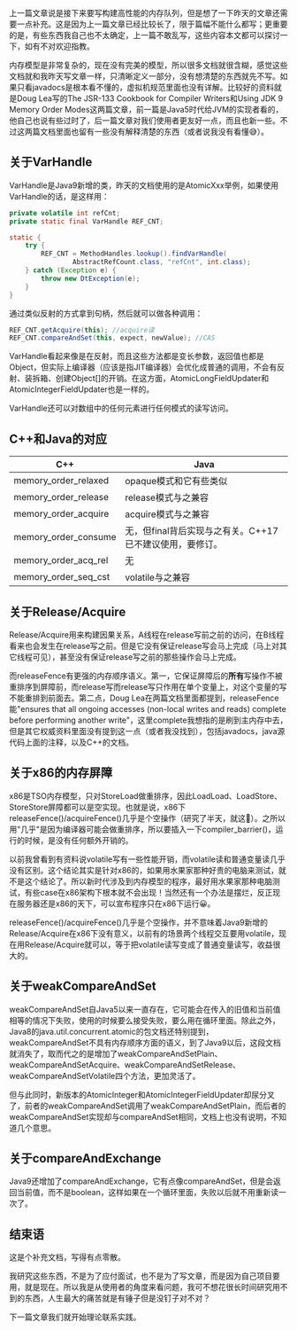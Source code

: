 上一篇文章说是接下来要写构建高性能的内存队列，但是想了一下昨天的文章还需要一点补充。这是因为上一篇文章已经比较长了，限于篇幅不能什么都写；更重要的是，有些东西我自己也不太确定，上一篇不敢乱写，这些内容本文都可以探讨一下，如有不对欢迎指教。

内存模型是非常复杂的，现在没有完美的模型，所以很多文档就很含糊，感觉这些文档就和我昨天写文章一样，只清晰定义一部分，没有想清楚的东西就先不写。如果只看javadocs是根本看不懂的，虚拟机规范里面也没有详解。比较好的资料就是Doug Lea写的The JSR-133 Cookbook for Compiler Writers和Using JDK 9 Memory Order Modes这两篇文章，前一篇是Java5时代给JVM的实现者看的，他自己也说有些过时了，后一篇文章对我们使用者更友好一点，而且也新一些。不过这两篇文档里面也留有一些没有解释清楚的东西（或者说我没有看懂😅）。

## 关于VarHandle
VarHandle是Java9新增的类，昨天的文档使用的是AtomicXxx举例，如果使用VarHandle的话，是这样用：
```java
private volatile int refCnt;
private static final VarHandle REF_CNT;

static {
    try {
        REF_CNT = MethodHandles.lookup().findVarHandle(
                AbstractRefCount.class, "refCnt", int.class);
    } catch (Exception e) {
        throw new DtException(e);
    }
}
```

通过类似反射的方式拿到句柄，然后就可以做各种调用：
```java
REF_CNT.getAcquire(this); //acquire读
REF_CNT.compareAndSet(this, expect, newValue); //CAS
```

VarHandle看起来像是在反射，而且这些方法都是变长参数，返回值也都是Object，但实际上编译器（应该是指JIT编译器）会优化成普通的调用，不会有反射、装拆箱、创建Object[]的开销。在这方面，AtomicLongFieldUpdater和AtomicIntegerFieldUpdater也是一样的。

VarHandle还可以对数组中的任何元素进行任何模式的读写访问。

## C++和Java的对应
| C++                  | Java                              |
|----------------------|-----------------------------------|
| memory_order_relaxed | opaque模式和它有些类似                    |
| memory_order_release | release模式与之兼容                     |
| memory_order_acquire | acquire模式与之兼容                     |
| memory_order_consume | 无，但final背后实现与之有关。C++17已不建议使用，要修订。 |
| memory_order_acq_rel | 无                                 |
| memory_order_seq_cst | volatile与之兼容                      |
 

## 关于Release/Acquire

Release/Acquire用来构建因果关系，A线程在release写前之前的访问，在B线程看来也会发生在release写之前。但是它没有保证release写会马上完成（马上对其它线程可见），甚至没有保证release写之前的那些操作会马上完成。

而releaseFence有更强的内存顺序语义。第一，它保证屏障后的**所有**写操作不被重排序到屏障前，而release写而release写只作用在单个变量上，对这个变量的写不能重排到前面去。第二点，Doug Lea在两篇文档里面都提到，releaseFence能"ensures that all ongoing accesses (non-local writes and reads) complete before performing another write"，这里complete我想指的是刷到主内存中去，但是其它权威资料里面没有提到这一点（或者我没找到），包括javadocs，java源代码上面的注释，以及C++的文档。


## 关于x86的内存屏障

x86是TSO内存模型，只对StoreLoad做重排序，因此LoadLoad、LoadStore、StoreStore屏障都可以是空实现。也就是说，x86下releaseFence()/acquireFence()几乎是个空操作（研究了半天，就这🤪）。之所以用"几乎"是因为编译器可能会做重排序，所以要插入一下compiler_barrier()，运行的时候，是没有任何额外开销的。

以前我曾看到有资料说volatile写有一些性能开销，而volatile读和普通变量读几乎没有区别。这个结论其实是针对x86的，如果用水果家那种好贵的电脑来测试，就不是这个结论了。所以新时代涉及到内存模型的程序，最好用水果家那种电脑测试，有些case在x86架构下根本就不会出现！当然还有一个办法是摆烂，反正现在服务器还是x86的天下，可以宣布程序只在x86下运行😀。

releaseFence()/acquireFence()几乎是个空操作，并不意味着Java9新增的Release/Acquire在x86下没有意义，以前有的场景两个线程交互要用volatile，现在用Release/Acquire就可以，等于把volatile读写变成了普通变量读写，收益很大的。

## 关于weakCompareAndSet

weakCompareAndSet自Java5以来一直存在，它可能会在传入的旧值和当前值相等的情况下失败，使用的时候要么接受失败，要么用在循环里面。除此之外，Java8的java.util.concurrent.atomic的包文档还特别提到，weakCompareAndSet不具有内存顺序方面的语义，到了Java9以后，这段文档就消失了，取而代之的是增加了weakCompareAndSetPlain、weakCompareAndSetAcquire、weakCompareAndSetRelease、weakCompareAndSetVolatile四个方法，更加灵活了。

但与此同时，新版本的AtomicInteger和AtomicIntegerFieldUpdater却尿分叉了，前者的weakCompareAndSet调用了weakCompareAndSetPlain，而后者的weakCompareAndSet实现却与compareAndSet相同，文档上也没有说明，不知道几个意思。

## 关于compareAndExchange

Java9还增加了compareAndExchange，它有点像compareAndSet，但是会返回当前值，而不是boolean，这样如果在一个循环里面，失败以后就不用重新读一次了。

## 结束语

这是个补充文档，写得有点零散。

我研究这些东西，不是为了应付面试，也不是为了写文章，而是因为自己项目要用，就是现在。所以我是从使用者的角度来看问题，我可不想花很长时间研究用不到的东西，人生最大的痛苦就是有锤子但是没钉子对不对？

下一篇文章我们就开始理论联系实践。






